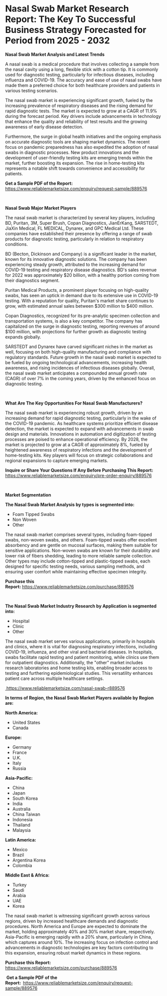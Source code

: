 <p><h1>Nasal Swab Market Research Report: The Key To Successful Business Strategy Forecasted for Period from 2025 - 2032</h1></p><p><strong>Nasal Swab Market Analysis and Latest Trends</strong></p>
<p><p>A nasal swab is a medical procedure that involves collecting a sample from the nasal cavity using a long, flexible stick with a cotton tip. It is commonly used for diagnostic testing, particularly for infectious diseases, including influenza and COVID-19. The accuracy and ease of use of nasal swabs have made them a preferred choice for both healthcare providers and patients in various testing scenarios.</p><p>The nasal swab market is experiencing significant growth, fueled by the increasing prevalence of respiratory diseases and the rising demand for rapid diagnostic tests. The market is expected to grow at a CAGR of 11.9% during the forecast period. Key drivers include advancements in technology that enhance the quality and reliability of test results and the growing awareness of early disease detection.</p><p>Furthermore, the surge in global health initiatives and the ongoing emphasis on accurate diagnostic tools are shaping market dynamics. The recent focus on pandemic preparedness has also expedited the adoption of nasal swabs in diagnostic processes. New product innovations and the development of user-friendly testing kits are emerging trends within the market, further boosting its expansion. The rise in home-testing kits represents a notable shift towards convenience and accessibility for patients.</p></p>
<p><strong>Get a Sample PDF of the Report:&nbsp;</strong> <a href="https://www.reliablemarketsize.com/enquiry/request-sample/889576?utm_campaign=3117&utm_medium=2&utm_source=Github&utm_content=ia&utm_term=13042025&utm_id=nasal-swab">https://www.reliablemarketsize.com/enquiry/request-sample/889576</a></p>
<p>&nbsp;</p>
<p><strong>Nasal Swab Major Market Players</strong></p>
<p><p>The nasal swab market is characterized by several key players, including BD, Puritan, 3M, Super Brush, Copan Diagnostics, JianErKang, SARSTEDT, JiaXin Medical, FL MEDICAL, Dynarex, and GPC Medical Ltd. These companies have established their presence by offering a range of swab products for diagnostic testing, particularly in relation to respiratory conditions.</p><p>BD (Becton, Dickinson and Company) is a significant leader in the market, known for its innovative diagnostic solutions. The company has been experiencing steady growth, attributed to the increasing demand for COVID-19 testing and respiratory disease diagnostics. BD's sales revenue for 2022 was approximately $20 billion, with a healthy portion coming from their diagnostics segment.</p><p>Puritan Medical Products, a prominent player focusing on high-quality swabs, has seen an uptick in demand due to its extensive use in COVID-19 testing. With a reputation for quality, Puritan's market share continues to grow, with estimated annual sales between $300 million to $400 million.</p><p>Copan Diagnostics, recognized for its pre-analytic specimen collection and transportation systems, is also a key competitor. The company has capitalized on the surge in diagnostic testing, reporting revenues of around $100 million, with projections for further growth as diagnostic testing expands globally.</p><p>SARSTEDT and Dynarex have carved significant niches in the market as well, focusing on both high-quality manufacturing and compliance with regulatory standards. Future growth in the nasal swab market is expected to be fueled by ongoing technological advancements, increasing health awareness, and rising incidences of infectious diseases globally. Overall, the nasal swab market anticipates a compounded annual growth rate (CAGR) of over 7% in the coming years, driven by the enhanced focus on diagnostic testing.</p></p>
<p>&nbsp;</p>
<p><strong>What Are The Key Opportunities For Nasal Swab Manufacturers?</strong></p>
<p><p>The nasal swab market is experiencing robust growth, driven by an increasing demand for rapid diagnostic testing, particularly in the wake of the COVID-19 pandemic. As healthcare systems prioritize efficient disease detection, the market is expected to expand with advancements in swab design and materials. Innovations in automation and digitization of testing processes are poised to enhance operational efficiency. By 2028, the market is projected to grow at a CAGR of approximately 8%, fueled by heightened awareness of respiratory infections and the development of home-testing kits. Key players will focus on strategic collaborations and regional expansions to capture emerging markets.</p></p>
<p><strong>Inquire or Share Your Questions If Any Before Purchasing This Report:</strong> <a href="https://www.reliablemarketsize.com/enquiry/pre-order-enquiry/889576?utm_campaign=3117&utm_medium=2&utm_source=Github&utm_content=ia&utm_term=13042025&utm_id=nasal-swab">https://www.reliablemarketsize.com/enquiry/pre-order-enquiry/889576</a></p>
<p>&nbsp;</p>
<p><strong>Market Segmentation</strong></p>
<p><strong>The Nasal Swab Market Analysis by types is segmented into:</strong></p>
<p><ul><li>Foam Tipped Swabs</li><li>Non Woven</li><li>Other</li></ul></p>
<p><p>The nasal swab market comprises several types, including foam-tipped swabs, non-woven swabs, and others. Foam-tipped swabs offer excellent absorbency and are gentle on mucosal surfaces, making them suitable for sensitive applications. Non-woven swabs are known for their durability and lower risk of fibers shedding, leading to more reliable sample collection. Other types may include cotton-tipped and plastic-tipped swabs, each designed for specific testing needs, various sampling methods, and ensuring user comfort while maintaining effective specimen integrity.</p></p>
<p><strong>Purchase this Report:&nbsp;</strong><a href="https://www.reliablemarketsize.com/purchase/889576?utm_campaign=3117&utm_medium=2&utm_source=Github&utm_content=ia&utm_term=13042025&utm_id=nasal-swab">https://www.reliablemarketsize.com/purchase/889576</a></p>
<p>&nbsp;</p>
<p><strong>The Nasal Swab Market Industry Research by Application is segmented into:</strong></p>
<p><ul><li>Hospital</li><li>Clinic</li><li>Other</li></ul></p>
<p><p>The nasal swab market serves various applications, primarily in hospitals and clinics, where it is vital for diagnosing respiratory infections, including COVID-19, influenza, and other viral and bacterial diseases. In hospitals, swabs facilitate rapid testing and patient monitoring, while clinics use them for outpatient diagnostics. Additionally, the "other" market includes research laboratories and home testing kits, enabling broader access to testing and furthering epidemiological studies. This versatility enhances patient care across multiple healthcare settings.</p></p>
<p><a href="https://www.reliablemarketsize.com/nasal-swab-r889576?utm_campaign=3117&utm_medium=2&utm_source=Github&utm_content=ia&utm_term=13042025&utm_id=nasal-swab">&nbsp;https://www.reliablemarketsize.com/nasal-swab-r889576</a></p>
<p><strong>In terms of Region, the Nasal Swab Market Players available by Region are:</strong></p>
<p>
    <p> <strong> North America: </strong>
        <ul>
            <li>United States</li>
            <li>Canada</li>
        </ul>
        </p> 
    <p> <strong> Europe: </strong>
        <ul>
            <li>Germany</li>
            <li>France</li>
            <li>U.K.</li>
            <li>Italy</li>
            <li>Russia</li>
        </ul>
        </p> 
    <p> <strong> Asia-Pacific: </strong>
        <ul>
            <li>China</li>
            <li>Japan</li>
            <li>South Korea</li>
            <li>India</li>
            <li>Australia</li>
            <li>China Taiwan</li>
            <li>Indonesia</li>
            <li>Thailand</li>
            <li>Malaysia</li>
        </ul>
        </p> 
    <p> <strong> Latin America: </strong>
        <ul>
            <li>Mexico</li>
            <li>Brazil</li>
            <li>Argentina Korea</li>
            <li>Colombia</li>
        </ul>
        </p> 
    <p> <strong> Middle East & Africa: </strong>
        <ul>
            <li>Turkey</li>
            <li>Saudi</li>
            <li>Arabia</li>
            <li>UAE</li>
            <li>Korea</li>
        </ul>
    </p>
    </p>
<p><p>The nasal swab market is witnessing significant growth across various regions, driven by increased healthcare demands and diagnostic procedures. North America and Europe are expected to dominate the market, holding approximately 40% and 30% market share, respectively. Asia-Pacific is emerging rapidly with a 20% share, particularly in China, which captures around 10%. The increasing focus on infection control and advancements in diagnostic technologies are key factors contributing to this expansion, ensuring robust market dynamics in these regions.</p></p>
<p><strong>Purchase this Report: </strong><a href="https://www.reliablemarketsize.com/purchase/889576?utm_campaign=3117&utm_medium=2&utm_source=Github&utm_content=ia&utm_term=13042025&utm_id=nasal-swab">https://www.reliablemarketsize.com/purchase/889576</a></p>
<p>&nbsp;<strong>Get a Sample PDF of the Report:&nbsp;&nbsp;</strong><a href="https://www.reliablemarketsize.com/enquiry/request-sample/889576?utm_campaign=3117&utm_medium=2&utm_source=Github&utm_content=ia&utm_term=13042025&utm_id=nasal-swab">https://www.reliablemarketsize.com/enquiry/request-sample/889576</a></p>
<p><strong></strong></p>
<p><p></p><p></p><p></p></p>
